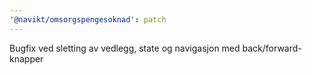```yaml
---
'@navikt/omsorgspengesoknad': patch
---
```


Bugfix ved sletting av vedlegg, state og navigasjon med back/forward-knapper
